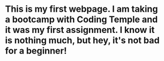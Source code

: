 # This is my first webpage. I am taking a bootcamp with Coding Temple and it was my first assignment. I know it is nothing much, but hey, it's not bad for a beginner!

